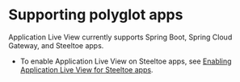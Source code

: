 # Supporting polyglot apps

Application Live View currently supports Spring Boot, Spring Cloud Gateway, and Steeltoe apps.

<!-- - To enable Application Live View on Spring Boot and Spring Cloud Gateway apps, see [Enabling Application Live View for Spring Boot apps](../spring-boot-conventions/app-live-view-enablement.hbs.md).-->
- To enable Application Live View on Steeltoe apps, see [Enabling Application Live View for Steeltoe apps](configuring-apps/steeltoe-enablement.md).
